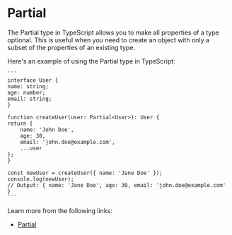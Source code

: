 # Partial

The Partial type in TypeScript allows you to make all properties of a type optional. This is useful when you need to create an object with only a subset of the properties of an existing type.

Here's an example of using the Partial type in TypeScript:

    ```
    interface User {
    name: string;
    age: number;
    email: string;
    }

    function createUser(user: Partial<User>): User {
    return {
        name: 'John Doe',
        age: 30,
        email: 'john.doe@example.com',
        ...user
    };
    }

    const newUser = createUser({ name: 'Jane Doe' });
    console.log(newUser);
    // Output: { name: 'Jane Doe', age: 30, email: 'john.doe@example.com' }
    ```

Learn more from the following links:

- [Partial<Type>](https://www.typescriptlang.org/docs/handbook/utility-types.html#partialtype)